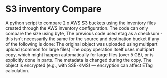 # S3 inventory Compare

A python script to compare 2 x AWS S3 buckets using the inventory files created through the AWS inventory configuration.
The code can only compare the size using byte,
The previous code used etag as a checksum - this isn't necessarily the same for the source and destination bucket if any of the following is done:
The original object was uploaded using multipart upload (common for large files)
The copy operation itself uses multipart copy, which might happen automatically for large files (over 5 GB), or is explicitly done in parts.
The metadata is changed during the copy.
The object is encrypted (e.g., with SSE-KMS) — encryption can affect ETag calculation.
